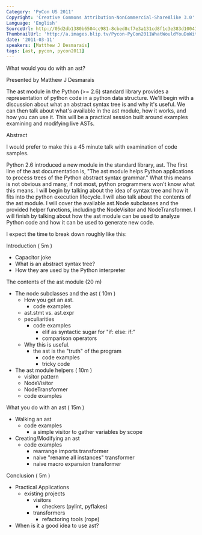 ```yaml
---
Category: 'PyCon US 2011'
Copyright: 'Creative Commons Attribution-NonCommercial-ShareAlike 3.0'
Language: 'English'
SourceUrl: http://05d2db1380b6504cc981-8cbed8cf7e3a131cd8f1c3e383d10041.r93.cf2.rackcdn.com/pycon-us-2011/419_what-would-you-do-with-an-ast.mp4
ThumbnailUrl: 'http://a.images.blip.tv/Pycon-PyCon2011WhatWouldYouDoWithAnAst198.png'
date: '2011-03-11'
speakers: [Matthew J Desmarais]
tags: [ast, pycon, pycon2011]
---
```

What would you do with an ast?

Presented by Matthew J Desmarais

The ast module in the Python (>= 2.6) standard library provides a
representation of python code in a python data structure. We'll begin with a
discussion about what an abstract syntax tree is and why it's useful. We can
then talk about what's available in the ast module, how it works, and how you
can use it. This will be a practical session built around examples examining
and modifying live ASTs.

Abstract

I would prefer to make this a 45 minute talk with examination of code samples.

Python 2.6 introduced a new module in the standard library, ast. The first
line of the ast documentation is, "The ast module helps Python applications to
process trees of the Python abstract syntax grammar." What this means is not
obvious and many, if not most, python programmers won't know what this means.
I will begin by talking about the idea of syntax tree and how it fits into the
python execution lifecycle. I will also talk about the contents of the ast
module. I will cover the available ast.Node subclasses and the provided helper
functions, including the NodeVisitor and NodeTransformer. I will finish by
talking about how the ast module can be used to analyze Python code and how it
can be used to generate new code.

I expect the time to break down roughly like this:

Introduction ( 5m )

  * Capacitor joke 
  * What is an abstract syntax tree? 
  * How they are used by the Python interpreter 

The contents of the ast module (20 m)

  * The node subclasses and the ast ( 10m ) 
    * How you get an ast. 
      * code examples
    * ast.stmt vs. ast.expr 
    * peculiarities 
      * code examples 
        * elif as syntactic sugar for "if: else: if:" 
        * comparison operators 
    * Why this is useful. 
      * the ast is the "truth" of the program 
        * code examples 
        * tricky code 
  * The ast module helpers ( 10m ) 
    * visitor pattern 
    * NodeVisitor 
    * NodeTransformer 
    * code examples 

What you do with an ast ( 15m )

  * Walking an ast 
    * code examples 
      * a simple visitor to gather variables by scope
  * Creating/Modifying an ast 
    * code examples 
      * rearrange imports transformer 
      * naive "rename all instances" transformer 
      * naive macro expansion transformer 

Conclusion ( 5m )

  * Practical Applications 
    * existing projects 
      * visitors 
        * checkers (pylint, pyflakes)
      * transformers 
        * refactoring tools (rope)
  * When is it a good idea to use ast? 

